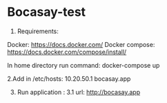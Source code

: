 # Bocasay-test

1. Requirements:

Docker: https://docs.docker.com/
Docker compose: https://docs.docker.com/compose/install/

In home directory run command: docker-compose up

2.Add in /etc/hosts:
10.20.50.1  bocasay.app

3. Run application :
  3.1 url: http://bocasay.app
